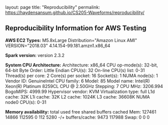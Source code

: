 layout: page
title: "Reproducibility"
permalink: https://haydensansum.github.io/CS205-Waveforms/reproducibility/

## Reproducibility Information for AWS Testing

**AWS EC2 Types:** 
M5.8xLarge
Distribution="Amazon Linux AMI"
VERSION="2018.03"
4.14.154-99.181.amzn1.x86_64

**Spark version:**
version 2.3.2


**System CPU Architecture:**
Architecture:          x86_64
CPU op-mode(s):        32-bit, 64-bit
Byte Order:            Little Endian
CPU(s):                32
On-line CPU(s) list:   0-31
Thread(s) per core:    2
Core(s) per socket:    16
Socket(s):             1
NUMA node(s):          1
Vendor ID:             GenuineIntel
CPU family:            6
Model:                 85
Model name:            Intel(R) Xeon(R) Platinum 8259CL CPU @ 2.50GHz
Stepping:              7
CPU MHz:               3206.994
BogoMIPS:              4999.99
Hypervisor vendor:     KVM
Virtualization type:   full
L1d cache:             32K
L1i cache:             32K
L2 cache:              1024K
L3 cache:              36608K
NUMA node0 CPU(s):     0-31

**Memory availability:**
             total       used       free     shared    buffers     cached
Mem:        127461      14866     112595          0        112       5280
-/+ buffers/cache:       9473     117988
Swap:            0          0          0

